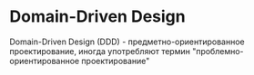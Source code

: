 # Domain-Driven Design

Domain-Driven Design (DDD) - предметно-ориентированное проектирование, иногда употребляют термин
"проблемно-ориентированное проектирование"